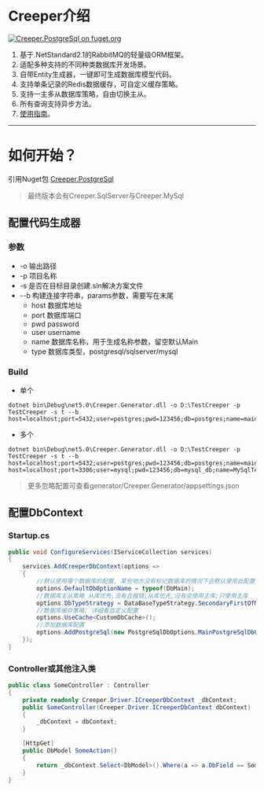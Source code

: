 
# Creeper介绍

[![Creeper.PostgreSql on fuget.org](https://www.fuget.org/packages/Creeper.PostgreSql/badge.svg)](https://www.fuget.org/packages/Creeper.PostgreSql)

1. 基于.NetStandard2.1的RabbitMQ的轻量级ORM框架。
2. 适配多种支持的不同种类数据库开发场景。
3. 自带Entity生成器，一键即可生成数据库模型代码。
4. 支持单条记录的Redis数据缓存，可自定义缓存策略。
5. 支持一主多从数据库策略，自由切换主从。
6. 所有查询支持异步方法。
7. [使用指南](./docs/README.md)。
---

# 如何开始？

引用Nuget包 [Creeper.PostgreSql](https://www.nuget.org/packages/Creeper.PostgreSql/)
> 最终版本会有Creeper.SqlServer与Creeper.MySql

## 配置代码生成器
### 参数

- -o 输出路径
- -p 项目名称
- -s 是否在目标目录创建.sln解决方案文件
- --b 构建连接字符串，params参数，需要写在末尾
  - host 数据库地址
  - port 数据库端口
  - pwd password
  - user username
  - name 数据库名称，用于生成名称参数，留空默认Main
  - type 数据库类型，postgresql/sqlserver/mysql
### Build
- 单个
``` 
dotnet bin\Debug\net5.0\Creeper.Generator.dll -o D:\TestCreeper -p TestCreeper -s t --b host=localhost;port=5432;user=postgres;pwd=123456;db=postgres;name=main;type=postgresql
```
- 多个
```
dotnet bin\Debug\net5.0\Creeper.Generator.dll -o D:\TestCreeper -p TestCreeper -s t --b host=localhost;port=5432;user=postgres;pwd=123456;db=postgres;name=main;type=postgresql host=localhost;port=3306;user=mysql;pwd=123456;db=mysql_db;name=MySqlTest;type=mysql
```
> 更多忽略配置可查看generator/Creeper.Generator/appsettings.json
## 配置DbContext

### Startup.cs
``` C#
public void ConfigureServices(IServiceCollection services)
{
    services.AddCreeperDbContext(options =>
    {
        //默认使用哪个数据库的配置, 某些地方没有标记数据库的情况下会默认使用此配置
        options.DefaultDbOptionName = typeof(DbMain);
        //数据库主从策略 从库优先,没有会报错;从库优先,没有会使用主库;只使用主库
        options.DbTypeStrategy = DataBaseTypeStrategy.SecondaryFirstOfMainIfEmpty;
        //数据库缓存策略, 详细看自定义配置
        options.UseCache<CustomDbCache>();
        //添加数据库配置
        options.AddPostgreSql(new PostgreSqlDbOptions.MainPostgreSqlDbOption("MainDbConnectionString", new[] { "SecondaryDbConnectionStrings" }));
    });
}
```
### Controller或其他注入类
``` C#
public class SomeController : Controller
{
    private readonly Creeper.Driver.ICreeperDbContext _dbContext;
    public SomeController(Creeper.Driver.ICreeperDbContext dbContext)
    {
        _dbContext = dbContext;
    }

    [HttpGet]
    public DbModel SomeAction()
    {
        return _dbContext.Select<DbModel>().Where(a => a.DbField == SomeValue).FirstOrDefault();
    }
}
```

